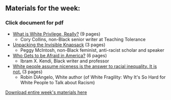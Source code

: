 
## Materials for the week:
### Click document for pdf

- <a href="week1/what-is-white-privilege.pdf">What is White Privilege, Really?</a> (9 pages)
  - Cory Collins, non-Black senior writer at Teaching Tolerance
- <a href="week1/invisible-knapsack-1989.pdf">Unpacking the Invisible Knapsack</a> (3 pages)
  - Peggy McIntosh, non-Black feminist, anti-racist scholar and speaker
- <a href="week1/who-gets-to-be-afraid-in-America.pdf">Who Gets to be Afraid in America?</a> (6 pages)
  - Ibram X. Kendi, Black writer and professor
- <a href="week1/is-niceness-the-answer?.pdf">White people assume niceness is the answer to racial inequality. It is not.</a> (3 pages)
  - Robin DiAngelo, White author (of White Fragility: Why It's So Hard for White People to Talk about Racism)

<div><a href="week1/week1-race_and_privilege.zip">Download entire week's materials here</a></div>
